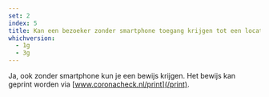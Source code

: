 ```yaml
---
set: 2
index: 5
title: Kan een bezoeker zonder smartphone toegang krijgen tot een locatie waar een bewijs nodig is?
whichversion:
  - 1g
  - 3g
---
```

Ja, ook zonder smartphone kun je een bewijs krijgen. Het bewijs kan geprint worden via [www.coronacheck.nl/print](/print).
